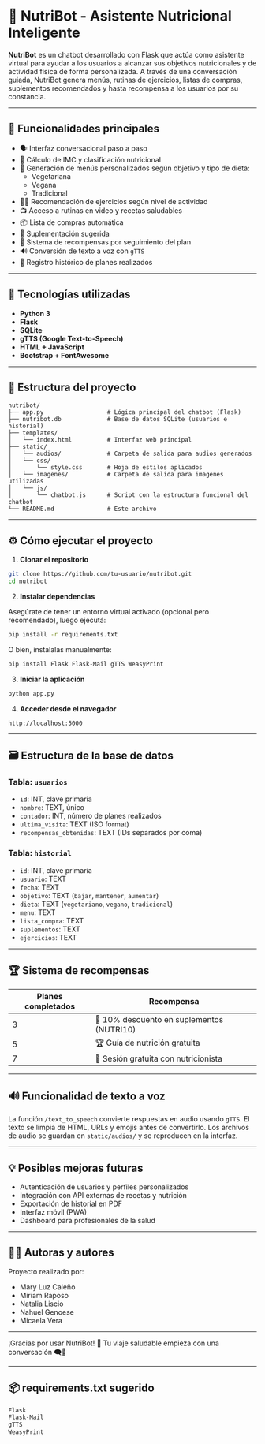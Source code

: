 # 🥗 NutriBot - Asistente Nutricional Inteligente

**NutriBot** es un chatbot desarrollado con Flask que actúa como asistente virtual para ayudar a los usuarios a alcanzar sus objetivos nutricionales y de actividad física de forma personalizada. A través de una conversación guiada, NutriBot genera menús, rutinas de ejercicios, listas de compras, suplementos recomendados y hasta recompensa a los usuarios por su constancia.

---

## 🧠 Funcionalidades principales

- 🗣️ Interfaz conversacional paso a paso
- 🔢 Cálculo de IMC y clasificación nutricional
- 🥕 Generación de menús personalizados según objetivo y tipo de dieta:
  - Vegetariana
  - Vegana
  - Tradicional
- 🏋️‍♀️ Recomendación de ejercicios según nivel de actividad
- 📺 Acceso a rutinas en video y recetas saludables
- 📦 Lista de compras automática
- 💊 Suplementación sugerida
- 🏅 Sistema de recompensas por seguimiento del plan
- 🔊 Conversión de texto a voz con `gTTS`
- 🧾 Registro histórico de planes realizados

---

## 🚀 Tecnologías utilizadas

- **Python 3**
- **Flask**
- **SQLite**
- **gTTS (Google Text-to-Speech)**
- **HTML + JavaScript**
- **Bootstrap + FontAwesome**

---

## 📁 Estructura del proyecto

```
nutribot/
├── app.py                  # Lógica principal del chatbot (Flask)
├── nutribot.db             # Base de datos SQLite (usuarios e historial)
├── templates/
│   └── index.html          # Interfaz web principal
├── static/
│   └── audios/             # Carpeta de salida para audios generados
│   └── css/             
│       └── style.css       # Hoja de estilos aplicados
│   └── imagenes/           # Carpeta de salida para imagenes utilizadas
│   └── js/                 
│       └── chatbot.js      # Script con la estructura funcional del chatbot
└── README.md               # Este archivo
```

---

## ⚙️ Cómo ejecutar el proyecto

1. **Clonar el repositorio**

```bash
git clone https://github.com/tu-usuario/nutribot.git
cd nutribot
```

2. **Instalar dependencias**

Asegúrate de tener un entorno virtual activado (opcional pero recomendado), luego ejecutá:

```bash
pip install -r requirements.txt
```

O bien, instalalas manualmente:

```bash
pip install Flask Flask-Mail gTTS WeasyPrint
```

3. **Iniciar la aplicación**

```bash
python app.py
```

4. **Acceder desde el navegador**

```
http://localhost:5000
```

---

## 🗃️ Estructura de la base de datos

### Tabla: `usuarios`
- `id`: INT, clave primaria
- `nombre`: TEXT, único
- `contador`: INT, número de planes realizados
- `ultima_visita`: TEXT (ISO format)
- `recompensas_obtenidas`: TEXT (IDs separados por coma)

### Tabla: `historial`
- `id`: INT, clave primaria
- `usuario`: TEXT
- `fecha`: TEXT
- `objetivo`: TEXT (`bajar`, `mantener`, `aumentar`)
- `dieta`: TEXT (`vegetariano`, `vegano`, `tradicional`)
- `menu`: TEXT
- `lista_compra`: TEXT
- `suplementos`: TEXT
- `ejercicios`: TEXT

---

## 🏆 Sistema de recompensas

| Planes completados | Recompensa                                  |
|--------------------|---------------------------------------------|
| 3                  | 🎉 10% descuento en suplementos (NUTRI10)   |
| 5                  | 🏆 Guía de nutrición gratuita               |
| 7                  | 💎 Sesión gratuita con nutricionista        |

---

## 🔊 Funcionalidad de texto a voz

La función `/text_to_speech` convierte respuestas en audio usando `gTTS`. El texto se limpia de HTML, URLs y emojis antes de convertirlo. Los archivos de audio se guardan en `static/audios/` y se reproducen en la interfaz.

---

## 💡 Posibles mejoras futuras

- Autenticación de usuarios y perfiles personalizados
- Integración con API externas de recetas y nutrición
- Exportación de historial en PDF
- Interfaz móvil (PWA)
- Dashboard para profesionales de la salud

---

## 👩‍💻 Autoras y autores

Proyecto realizado por:

- Mary Luz Caleño
- Miriam Raposo
- Natalia Liscio
- Nahuel Genoese
- Micaela Vera
---

¡Gracias por usar NutriBot! 🌱 Tu viaje saludable empieza con una conversación 🗨️💚


---

## 📦 requirements.txt sugerido

```txt
Flask
Flask-Mail
gTTS
WeasyPrint
```
